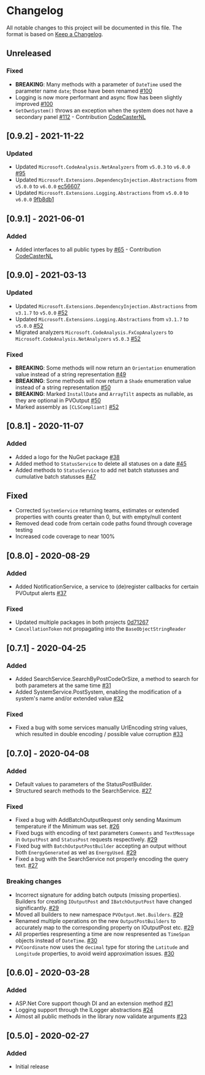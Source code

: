 # Changelog

All notable changes to this project will be documented in this file.
The format is based on [Keep a Changelog](https://keepachangelog.com/en/1.0.0/).

## Unreleased

### Fixed

- **BREAKING**: Many methods with a parameter of `DateTime` used the parameter name `date`; those have been renamed [#100](https://github.com/pyrocumulus/pvoutput.net/pull/100)
- Logging is now more performant and async flow has been slightly improved [#100](https://github.com/pyrocumulus/pvoutput.net/pull/100)
- `GetOwnSystem()` throws an exception when the system does not have a secondary panel [#112](https://github.com/pyrocumulus/pvoutput.net/pull/112) - Contribution [CodeCasterNL](https://github.com/CodeCasterNL)

## [0.9.2] - 2021-11-22

### Updated

- Updated `Microsoft.CodeAnalysis.NetAnalyzers` from `v5.0.3` to `v6.0.0` [#95](https://github.com/pyrocumulus/pvoutput.net/pull/95)
- Updated `Microsoft.Extensions.DependencyInjection.Abstractions` from `v5.0.0` to `v6.0.0` [ec56607](https://github.com/pyrocumulus/pvoutput.net/commit/ec566073ae7d5f1b81afe61536e0b480f5b128e4)
- Updated `Microsoft.Extensions.Logging.Abstractions` from `v5.0.0` to `v6.0.0` [9fb8db1](https://github.com/pyrocumulus/pvoutput.net/commit/9fb8db126ddad4ab86d28340af021b5eafa27e21)

## [0.9.1] - 2021-06-01

### Added

- Added interfaces to all public types by [#65](https://github.com/pyrocumulus/pvoutput.net/pull/65) - Contribution [CodeCasterNL](https://github.com/CodeCasterNL)

## [0.9.0] - 2021-03-13

### Updated

- Updated `Microsoft.Extensions.DependencyInjection.Abstractions` from `v3.1.7` to `v5.0.0` [#52](https://github.com/pyrocumulus/pvoutput.net/pull/52)
- Updated `Microsoft.Extensions.Logging.Abstractions` from `v3.1.7` to `v5.0.0` [#52](https://github.com/pyrocumulus/pvoutput.net/pull/52)
- Migrated analyzers `Microsoft.CodeAnalysis.FxCopAnalyzers` to `Microsoft.CodeAnalysis.NetAnalyzers` `v5.0.3` [#52](https://github.com/pyrocumulus/pvoutput.net/pull/52)

### Fixed

- **BREAKING**: Some methods will now return an `Orientation` enumeration value instead of a string representation [#49](https://github.com/pyrocumulus/pvoutput.net/pull/49)
- **BREAKING**: Some methods will now return a `Shade` enumeration value instead of a string representation [#50](https://github.com/pyrocumulus/pvoutput.net/pull/50)
- **BREAKING**: Marked `InstallDate` and `ArrayTilt` aspects as nullable, as they are optional in PVOutput [#50](https://github.com/pyrocumulus/pvoutput.net/pull/50)
- Marked assembly as `[CLSCompliant]` [#52](https://github.com/pyrocumulus/pvoutput.net/pull/52)

## [0.8.1] - 2020-11-07

### Added

- Added a logo for the NuGet package [#38](https://github.com/pyrocumulus/pvoutput.net/pull/38)
- Added method to `StatusService` to delete all statuses on a date [#45](https://github.com/pyrocumulus/pvoutput.net/pull/45)
- Added methods to `StatusService` to add net batch statusses and cumulative batch statusses [#47](https://github.com/pyrocumulus/pvoutput.net/pull/47)

## Fixed

- Corrected `SystemService` returning teams, estimates or extended properties with counts greater than 0, but with empty/null content
- Removed dead code from certain code paths found through coverage testing
- Increased code coverage to near 100%

## [0.8.0] - 2020-08-29

### Added

- Added NotificationService, a service to (de)register callbacks for certain PVOutput alerts [#37](https://github.com/pyrocumulus/pvoutput.net/pull/37)

### Fixed

- Updated multiple packages in both projects [0d71267](https://github.com/pyrocumulus/pvoutput.net/pull/37/commits/0d7126716f165829db31f06be14d3bd0143f411c)
- `CancellationToken` not propagating into the `BaseObjectStringReader`

## [0.7.1] - 2020-04-25

### Added

- Added SearchService.SearchByPostCodeOrSize, a method to search for both parameters at the same time [#31](https://github.com/pyrocumulus/pvoutput.net/pull/31)
- Added SystemService.PostSystem, enabling the modification of a system's name and/or extended value [#32](https://github.com/pyrocumulus/pvoutput.net/pull/32)

### Fixed

- Fixed a bug with some services manually UrlEncoding string values, which resulted in double encoding / possible value corruption [#33](https://github.com/pyrocumulus/pvoutput.net/issues/33)

## [0.7.0] - 2020-04-08

### Added

- Default values to parameters of the StatusPostBuilder.
- Structured search methods to the SearchService. [#27](https://github.com/pyrocumulus/pvoutput.net/issues/27)

### Fixed

- Fixed a bug with AddBatchOutputRequest only sending Maximum temperature if the Minimum was set. [#26](https://github.com/pyrocumulus/pvoutput.net/issues/26)
- Fixed bugs with encoding of text parameters `Comments` and `TextMessage` in `OutputPost` and `StatusPost` requests respectively. [#29](https://github.com/pyrocumulus/pvoutput.net/issues/29)
- Fixed bug with `BatchOutputPostBuilder` accepting an output without both `EnergyGenerated` as wel as `EnergyUsed`. [#29](https://github.com/pyrocumulus/pvoutput.net/issues/29)
- Fixed a bug with the SearchService not properly encoding the query text. [#27](https://github.com/pyrocumulus/pvoutput.net/issues/27)

### Breaking changes

- Incorrect signature for adding batch outputs (missing properties). Builders for creating `IOutputPost` and `IBatchOutputPost` have changed significantly. [#29](https://github.com/pyrocumulus/pvoutput.net/issues/29)
- Moved all builders to new namespace `PVOutput.Net.Builders`. [#29](https://github.com/pyrocumulus/pvoutput.net/issues/29)
- Renamed multiple operations on the new `OutputPostBuilders` to accurately map to the corresponding property on IOutputPost etc. [#29](https://github.com/pyrocumulus/pvoutput.net/issues/29)
- All properties respresenting a time are now respresented as `TimeSpan` objects instead of `DateTime`. [#30](https://github.com/pyrocumulus/pvoutput.net/issues/30)
- `PVCoordinate` now uses the `decimal` type for storing the `Latitude` and `Longitude` properties, to avoid weird approximation issues. [#30](https://github.com/pyrocumulus/pvoutput.net/issues/30)

## [0.6.0] - 2020-03-28

### Added

- ASP.&#8203;Net Core support though DI and an extension method [#21](https://github.com/pyrocumulus/pvoutput.net/issues/21)
- Logging support through the ILogger abstractions [#24](https://github.com/pyrocumulus/pvoutput.net/pull/24)
- Almost all public methods in the library now validate arguments [#23](https://github.com/pyrocumulus/pvoutput.net/pull/23)

## [0.5.0] - 2020-02-27

### Added

- Initial release
